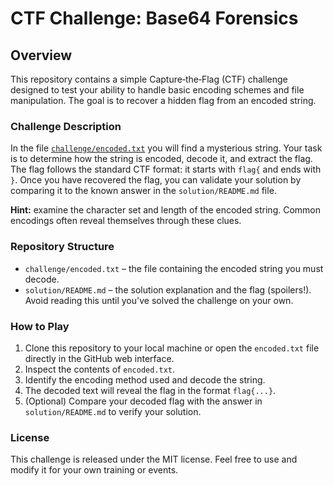 # CTF Challenge: Base64 Forensics

## Overview

This repository contains a simple Capture‑the‑Flag (CTF) challenge designed to test your ability to handle basic encoding schemes and file manipulation.  The goal is to recover a hidden flag from an encoded string.

### Challenge Description

In the file [`challenge/encoded.txt`](challenge/encoded.txt) you will find a mysterious string.  Your task is to determine how the string is encoded, decode it, and extract the flag.  The flag follows the standard CTF format: it starts with `flag{` and ends with `}`.  Once you have recovered the flag, you can validate your solution by comparing it to the known answer in the `solution/README.md` file.

**Hint:** examine the character set and length of the encoded string.  Common encodings often reveal themselves through these clues.

### Repository Structure

- `challenge/encoded.txt` – the file containing the encoded string you must decode.
- `solution/README.md` – the solution explanation and the flag (spoilers!).  Avoid reading this until you've solved the challenge on your own.

### How to Play

1. Clone this repository to your local machine or open the `encoded.txt` file directly in the GitHub web interface.
2. Inspect the contents of `encoded.txt`.
3. Identify the encoding method used and decode the string.
4. The decoded text will reveal the flag in the format `flag{...}`.
5. (Optional) Compare your decoded flag with the answer in `solution/README.md` to verify your solution.

### License

This challenge is released under the MIT license.  Feel free to use and modify it for your own training or events.
